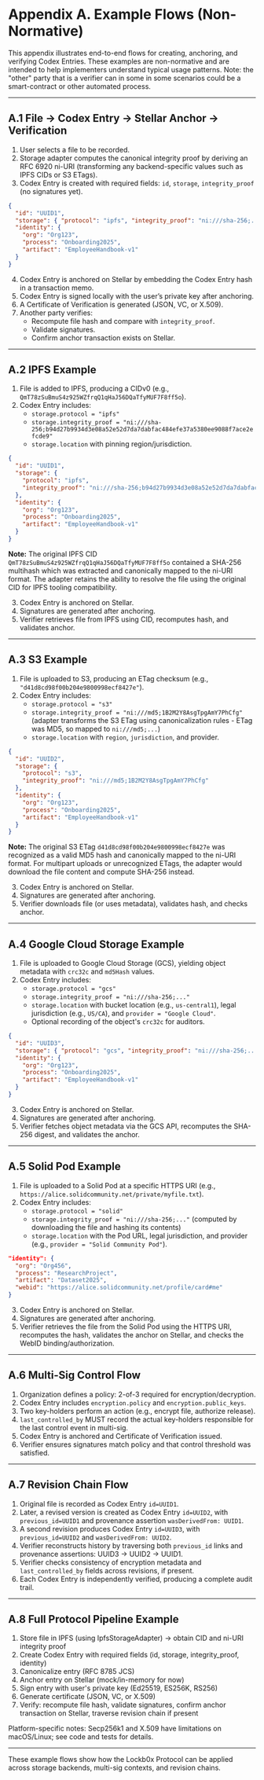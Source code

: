 # Appendix A. Example Flows (Non-Normative)

This appendix illustrates end-to-end flows for creating, anchoring, and verifying Codex Entries.
These examples are non-normative and are intended to help implementers understand typical usage patterns.
Note: the "other" party that is a verifier can in some in some scenarios could be a smart-contract or other automated process.

---

## A.1 File → Codex Entry → Stellar Anchor → Verification

1. User selects a file to be recorded.
2. Storage adapter computes the canonical integrity proof by deriving an RFC 6920 ni-URI (transforming any backend-specific values such as IPFS CIDs or S3 ETags).
3. Codex Entry is created with required fields: `id`, `storage`, `integrity_proof` (no signatures yet).

```json
{
  "id": "UUID1",
  "storage": { "protocol": "ipfs", "integrity_proof": "ni:///sha-256;..." },
  "identity": {
    "org": "Org123",
    "process": "Onboarding2025",
    "artifact": "EmployeeHandbook-v1"
  }
}
```

4. Codex Entry is anchored on Stellar by embedding the Codex Entry hash in a transaction memo.
5. Codex Entry is signed locally with the user’s private key after anchoring.
6. A Certificate of Verification is generated (JSON, VC, or X.509).
7. Another party verifies:
   - Recompute file hash and compare with `integrity_proof`.
   - Validate signatures.
   - Confirm anchor transaction exists on Stellar.

---

## A.2 IPFS Example

1. File is added to IPFS, producing a CIDv0 (e.g., `QmT78zSuBmuS4z925WZfrqQ1qHaJ56DQaTfyMUF7F8ff5o`).
2. Codex Entry includes:
   - `storage.protocol = "ipfs"`
   - `storage.integrity_proof = "ni:///sha-256;b94d27b9934d3e08a52e52d7da7dabfac484efe37a5380ee9088f7ace2efcde9"`
   - `storage.location` with pinning region/jurisdiction.

```json
{
  "id": "UUID1",
  "storage": {
    "protocol": "ipfs",
    "integrity_proof": "ni:///sha-256;b94d27b9934d3e08a52e52d7da7dabfac484efe37a5380ee9088f7ace2efcde9"
  },
  "identity": {
    "org": "Org123",
    "process": "Onboarding2025",
    "artifact": "EmployeeHandbook-v1"
  }
}
```

**Note:** The original IPFS CID `QmT78zSuBmuS4z925WZfrqQ1qHaJ56DQaTfyMUF7F8ff5o` contained a SHA-256 multihash which was extracted and canonically mapped to the ni-URI format. The adapter retains the ability to resolve the file using the original CID for IPFS tooling compatibility.

3. Codex Entry is anchored on Stellar.
4. Signatures are generated after anchoring.
5. Verifier retrieves file from IPFS using CID, recomputes hash, and validates anchor.

---

## A.3 S3 Example

1. File is uploaded to S3, producing an ETag checksum (e.g., `"d41d8cd98f00b204e9800998ecf8427e"`).
2. Codex Entry includes:
   - `storage.protocol = "s3"`
   - `storage.integrity_proof = "ni:///md5;1B2M2Y8AsgTpgAmY7PhCfg"` (adapter transforms the S3 ETag using canonicalization rules - ETag was MD5, so mapped to `ni:///md5;...`)
   - `storage.location` with `region`, `jurisdiction`, and provider.

```json
{
  "id": "UUID2",
  "storage": {
    "protocol": "s3",
    "integrity_proof": "ni:///md5;1B2M2Y8AsgTpgAmY7PhCfg"
  },
  "identity": {
    "org": "Org123",
    "process": "Onboarding2025",
    "artifact": "EmployeeHandbook-v1"
  }
}
```

**Note:** The original S3 ETag `d41d8cd98f00b204e9800998ecf8427e` was recognized as a valid MD5 hash and canonically mapped to the ni-URI format. For multipart uploads or unrecognized ETags, the adapter would download the file content and compute SHA-256 instead.

3. Codex Entry is anchored on Stellar.
4. Signatures are generated after anchoring.
5. Verifier downloads file (or uses metadata), validates hash, and checks anchor.

---

## A.4 Google Cloud Storage Example

1. File is uploaded to Google Cloud Storage (GCS), yielding object metadata with `crc32c` and `md5Hash` values.
2. Codex Entry includes:
   - `storage.protocol = "gcs"`
   - `storage.integrity_proof = "ni:///sha-256;..."`
   - `storage.location` with bucket location (e.g., `us-central1`), legal jurisdiction (e.g., `US/CA`), and `provider = "Google Cloud"`.
   - Optional recording of the object's `crc32c` for auditors.

```json
{
  "id": "UUID3",
  "storage": { "protocol": "gcs", "integrity_proof": "ni:///sha-256;..." },
  "identity": {
    "org": "Org123",
    "process": "Onboarding2025",
    "artifact": "EmployeeHandbook-v1"
  }
}
```

3. Codex Entry is anchored on Stellar.
4. Signatures are generated after anchoring.
5. Verifier fetches object metadata via the GCS API, recomputes the SHA-256 digest, and validates the anchor.

---

## A.5 Solid Pod Example

1. File is uploaded to a Solid Pod at a specific HTTPS URI (e.g., `https://alice.solidcommunity.net/private/myfile.txt`).
2. Codex Entry includes:
   - `storage.protocol = "solid"`
   - `storage.integrity_proof = "ni:///sha-256;..."` (computed by downloading the file and hashing its contents)
   - `storage.location` with the Pod URL, legal jurisdiction, and provider (e.g., `provider = "Solid Community Pod"`).

```json
"identity": {
  "org": "Org456",
  "process": "ResearchProject",
  "artifact": "Dataset2025",
  "webid": "https://alice.solidcommunity.net/profile/card#me"
}
```

3. Codex Entry is anchored on Stellar.
4. Signatures are generated after anchoring.
5. Verifier retrieves the file from the Solid Pod using the HTTPS URI, recomputes the hash, validates the anchor on Stellar, and checks the WebID binding/authorization.

---

## A.6 Multi-Sig Control Flow

1. Organization defines a policy: 2-of-3 required for encryption/decryption.
2. Codex Entry includes `encryption.policy` and `encryption.public_keys`.
3. Two key-holders perform an action (e.g., encrypt file, authorize release).
4. `last_controlled_by` MUST record the actual key-holders responsible for the last control event in multi-sig.
5. Codex Entry is anchored and Certificate of Verification issued.
6. Verifier ensures signatures match policy and that control threshold was satisfied.

---

## A.7 Revision Chain Flow

1. Original file is recorded as Codex Entry `id=UUID1`.
2. Later, a revised version is created as Codex Entry `id=UUID2`, with `previous_id=UUID1` and provenance assertion `wasDerivedFrom: UUID1`.
3. A second revision produces Codex Entry `id=UUID3`, with `previous_id=UUID2` and `wasDerivedFrom: UUID2`.
4. Verifier reconstructs history by traversing both `previous_id` links and provenance assertions: UUID3 → UUID2 → UUID1.
5. Verifier checks consistency of encryption metadata and `last_controlled_by` fields across revisions, if present.
6. Each Codex Entry is independently verified, producing a complete audit trail.

---

## A.8 Full Protocol Pipeline Example

1. Store file in IPFS (using IpfsStorageAdapter) → obtain CID and ni-URI integrity proof
2. Create Codex Entry with required fields (id, storage, integrity_proof, identity)
3. Canonicalize entry (RFC 8785 JCS)
4. Anchor entry on Stellar (mock/in-memory for now)
5. Sign entry with user's private key (Ed25519, ES256K, RS256)
6. Generate certificate (JSON, VC, or X.509)
7. Verify: recompute file hash, validate signatures, confirm anchor transaction on Stellar, traverse revision chain if present

Platform-specific notes: Secp256k1 and X.509 have limitations on macOS/Linux; see code and tests for details.

---

These example flows show how the Lockb0x Protocol can be applied across storage backends, multi-sig contexts, and revision chains.
